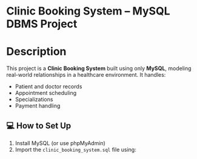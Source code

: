 # Clinic Booking System – MySQL DBMS Project

# Description

This project is a **Clinic Booking System** built using only **MySQL**, modeling real-world relationships in a healthcare environment. It handles:

- Patient and doctor records
- Appointment scheduling
- Specializations
- Payment handling

## 💻 How to Set Up

1. Install MySQL (or use phpMyAdmin)
2. Import the `clinic_booking_system.sql` file using:

